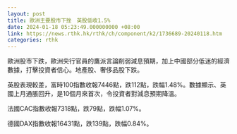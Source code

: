 ```yaml
---
layout: post
title: 歐洲主要股市下挫　英股低收1.5%
date: 2024-01-18 05:23:49.000000000 +08:00
link: https://news.rthk.hk/rthk/ch/component/k2/1736689-20240118.htm
categories: rthk
---
```


歐洲股市下跌，歐洲央行官員的鷹派言論削弱減息預期，加上中國部分低迷的經濟數據，打擊投資者信心。地產股、奢侈品股下跌。

英股表現較差，富時100指數收報7446點，跌112點，跌幅1.48%。數據顯示、英國上月通脹回升，是10個月來首次，令投資者對減息預期降溫。

法國CAC指數收報7318點，跌79點，跌幅1.07%。

德國DAX指數收報16431點，跌139點，跌幅0.84%。
